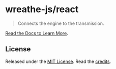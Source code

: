 # wreathe-js/react

> Connects the engine to the transmission.

[Read the Docs to Learn More](https://wreathe.dev).

## License

Released under the [MIT License](https://github.com/wreathe-js/wreathe/blob/main/LICENSE). Read the [credits](https://github.com/wreathe-js/wreathe/blob/main/CREDITS.md).
